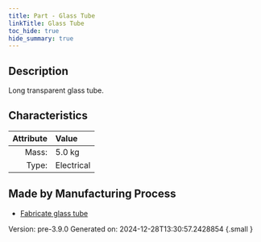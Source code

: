 ```yaml
---
title: Part - Glass Tube
linkTitle: Glass Tube
toc_hide: true
hide_summary: true
---
```


## Description
Long transparent glass tube.

## Characteristics

| Attribute      | Value |
|--------:|:------|
|Mass:|5.0 kg|
|Type:|Electrical|

## Made by Manufacturing Process

- [Fabricate glass tube](/docs/definitions/process/fabricate-glass-tube)



Version: pre-3.9.0 Generated on: 2024-12-28T13:30:57.2428854
{.small }

